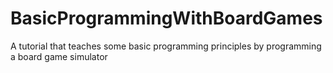 # BasicProgrammingWithBoardGames
A tutorial that teaches some basic programming principles by programming a board game simulator
